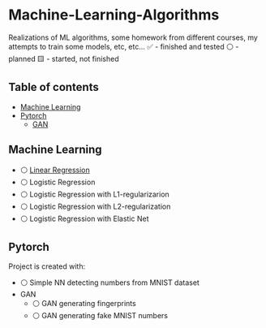 # Machine-Learning-Algorithms
Realizations of ML algorithms, some homework from different courses, my attempts to train some models, etc, etc...
:white_check_mark: - finished and tested
:white_circle: - planned
:yellow_square: - started, not finished


## Table of contents
* [Machine Learning](#machine-learning)
* [Pytorch](#pytorch)
  * [GAN](#gan)

## Machine Learning
* :white_circle: [Linear Regression](https://github.com/xtbtds/Machine-Learning-Algorithms)  
* :white_circle: Logistic Regression
* :white_circle: Logistic Regression with L1-regularizarion
* :white_circle: Logistic Regression with L2-regularization
* :white_circle: Logistic Regression with Elastic Net

## Pytorch
Project is created with:
* :white_circle: Simple NN detecting numbers from MNIST dataset
* GAN
  * :white_circle: GAN generating fingerprints
  * :white_circle: GAN generating fake MNIST numbers
